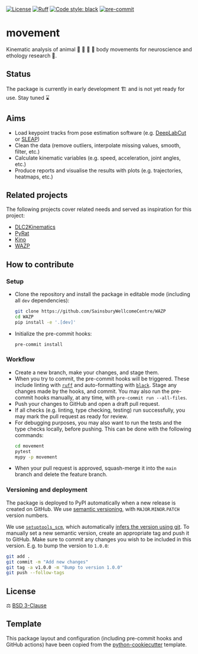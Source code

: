 [![License](https://img.shields.io/badge/License-BSD_3--Clause-orange.svg)](https://opensource.org/licenses/BSD-3-Clause)
[![Ruff](https://img.shields.io/endpoint?url=https://raw.githubusercontent.com/charliermarsh/ruff/main/assets/badge/v0.json)](https://github.com/charliermarsh/ruff)
[![Code style: black](https://img.shields.io/badge/code%20style-black-000000.svg)](https://github.com/python/black)
[![pre-commit](https://img.shields.io/badge/pre--commit-enabled-brightgreen?logo=pre-commit&logoColor=white)](https://github.com/pre-commit/pre-commit)

# movement

Kinematic analysis of animal 🐝 🦀 🐀 🐒 body movements for neuroscience and ethology research 🔬.

## Status
The package is currently in early development 🏗️ and is not yet ready for use. Stay tuned ⌛

## Aims
* Load keypoint tracks from pose estimation software (e.g. [DeepLabCut](http://www.mackenziemathislab.org/deeplabcut) or [SLEAP](https://sleap.ai/))
* Clean the data (remove outliers, interpolate missing values, smooth, filter, etc.)
* Calculate kinematic variables (e.g. speed, acceleration, joint angles, etc.)
* Produce reports and visualise the results with plots (e.g. trajectories, heatmaps, etc.)

## Related projects
The following projects cover related needs and served as inspiration for this project:
* [DLC2Kinematics](https://github.com/AdaptiveMotorControlLab/DLC2Kinematics)
* [PyRat](https://github.com/pyratlib/pyrat)
* [Kino](https://github.com/BrancoLab/Kino)
* [WAZP](https://github.com/SainsburyWellcomeCentre/WAZP)

## How to contribute
### Setup
* Clone the repository and install the package in editable mode (including all `dev` dependencies):
    ```bash
    git clone https://github.com/SainsburyWellcomeCentre/WAZP
    cd WAZP
    pip install -e '.[dev]'
    ```
* Initialize the pre-commit hooks:

    ```bash
    pre-commit install
    ```

### Workflow
* Create a new branch, make your changes, and stage them.
* When you try to commit, the pre-commit hooks will be triggered. These include linting with [`ruff`](https://github.com/charliermarsh/ruff) and auto-formatting with [`black`](https://github.com/psf/black). Stage any changes made by the hooks, and commit. You may also run the pre-commit hooks manually, at any time, with `pre-commit run --all-files`.
* Push your changes to GitHub and open a draft pull request.
* If all checks (e.g. linting, type checking, testing) run successfully, you may mark the pull request as ready for review.
* For debugging purposes, you may also want to run the tests and the type checks locally, before pushing. This can be done with the following commands:
    ```bash
    cd movement
    pytest
    mypy -p movement
    ```
* When your pull request is approved, squash-merge it into the `main` branch and delete the feature branch.

### Versioning and deployment
The package is deployed to PyPI automatically when a new release is created on GitHub. We use [semantic versioning](https://semver.org/), with `MAJOR`.`MINOR`.`PATCH` version numbers.

We use [`setuptools_scm`](https://github.com/pypa/setuptools_scm), which automatically [infers the version using git](https://github.com/pypa/setuptools_scm#default-versioning-scheme). To manually set a new semantic version, create an appropriate tag and push it to GitHub. Make sure to commit any changes you wish to be included in this version. E.g. to bump the version to `1.0.0`:

```bash
git add .
git commit -m "Add new changes"
git tag -a v1.0.0 -m "Bump to version 1.0.0"
git push --follow-tags
```

## License

⚖️ [BSD 3-Clause](./LICENSE)

## Template
This package layout and configuration (including pre-commit hooks and GitHub actions) have been copied from the [python-cookiecutter](https://github.com/SainsburyWellcomeCentre/python-cookiecutter) template.
